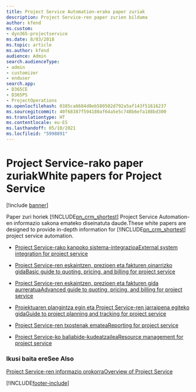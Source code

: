 ```yaml
---
title: Project Service Automation-erako paper zuriak
description: Project Service-ren paper zurien bilduma
author: kfend
ms.custom:
- dyn365-projectservice
ms.date: 8/03/2018
ms.topic: article
ms.author: kfend
audience: Admin
search.audienceType:
- admin
- customizer
- enduser
search.app:
- D365CE
- D365PS
- ProjectOperations
ms.openlocfilehash: 0385ca6684d0eb580502d792a5af143f51616237
ms.sourcegitcommit: 40f68387f594180af64a5e5c748b6efa188bd300
ms.translationtype: HT
ms.contentlocale: eu-ES
ms.lasthandoff: 05/10/2021
ms.locfileid: "5998891"
---
```

# <a name="white-papers-for-project-service"></a><span data-ttu-id="7aadc-103">Project Service-rako paper zuriak</span><span class="sxs-lookup"><span data-stu-id="7aadc-103">White papers for Project Service</span></span>

[!include [banner](../includes/psa-now-project-operations.md)]

<span data-ttu-id="7aadc-104">Paper zuri horiek [!INCLUDE[pn_crm_shortest](../includes/pn-crm-shortest.md)] Project Service Automation-en informazio sakona emateko diseinatuta daude.</span><span class="sxs-lookup"><span data-stu-id="7aadc-104">These white papers are designed to provide in-depth information for [!INCLUDE[pn_crm_shortest](../includes/pn-crm-shortest.md)] project service automation.</span></span>

-   [<span data-ttu-id="7aadc-105">Project Service-rako kanpoko sistema-integrazioa</span><span class="sxs-lookup"><span data-stu-id="7aadc-105">External system integration for project service</span></span>](https://go.microsoft.com/fwlink/?LinkId=825445)

-   [<span data-ttu-id="7aadc-106">Project Service-ren eskaintzen, prezioen eta fakturen oinarrizko gida</span><span class="sxs-lookup"><span data-stu-id="7aadc-106">Basic guide to quoting, pricing, and billing for project service</span></span>](https://go.microsoft.com/fwlink/?LinkId=825241)

-   [<span data-ttu-id="7aadc-107">Project Service-ren eskaintzen, prezioen eta fakturen gida aurreratua</span><span class="sxs-lookup"><span data-stu-id="7aadc-107">Advanced guide to quoting, pricing, and billing for project service</span></span>](https://go.microsoft.com/fwlink/?LinkId=825242)

-   [<span data-ttu-id="7aadc-108">Proiektuaren plangintza egin eta Project Service-ren jarraipena egiteko gida</span><span class="sxs-lookup"><span data-stu-id="7aadc-108">Guide to project planning and tracking for project service</span></span>](https://go.microsoft.com/fwlink/?LinkId=825243)

-   [<span data-ttu-id="7aadc-109">Project Service-ren txostenak ematea</span><span class="sxs-lookup"><span data-stu-id="7aadc-109">Reporting for project service</span></span>](https://go.microsoft.com/fwlink/?LinkId=825446)

-   [<span data-ttu-id="7aadc-110">Project Service-ko baliabide-kudeatzailea</span><span class="sxs-lookup"><span data-stu-id="7aadc-110">Resource management for project service</span></span>](https://go.microsoft.com/fwlink/?LinkId=825244)

### <a name="see-also"></a><span data-ttu-id="7aadc-111">Ikusi baita ere</span><span class="sxs-lookup"><span data-stu-id="7aadc-111">See Also</span></span>
 [<span data-ttu-id="7aadc-112">Project Service-ren informazio orokorra</span><span class="sxs-lookup"><span data-stu-id="7aadc-112">Overview of Project Service</span></span>](../psa/overview.md)


[!INCLUDE[footer-include](../includes/footer-banner.md)]